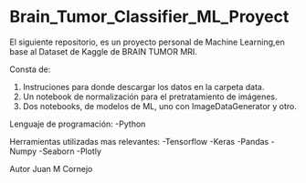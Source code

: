 # Brain_Tumor_Classifier_ML_Proyect

El siguiente repositorio, es un proyecto personal de Machine Learning,en base al Dataset de Kaggle de BRAIN TUMOR MRI.

Consta de:
1. Instruciones para donde descargar los datos en la carpeta data.
2. Un notebook de normalización para el pretratamiento de imágenes.
3. Dos notebooks, de modelos de ML, uno con ImageDataGenerator y otro.

Lenguaje de programación:
-Python

Herramientas utilizadas mas relevantes:
-Tensorflow
-Keras
-Pandas
-Numpy
-Seaborn
-Plotly

Autor Juan M Cornejo
